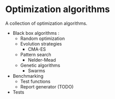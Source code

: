 # Optimization algorithms

A collection of optimization algorithms. 

- Black box algorithms : 
  - Random optimization
  - Evolution strategies
    - CMA-ES
  - Pattern search
    - Nelder-Mead
  - Genetic algorithms
    - Swarms
- Benchmarking
  - Test functions
  - Report generator (TODO)
- Tests

